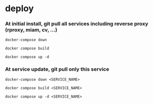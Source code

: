 # deploy

### At initial install, git pull all services including reverse proxy (rproxy, miam, cv, ...)

```
docker-compose down

docker compose build

docker compose up -d
```

### At service update, git pull only this service

```
docker-compose down <SERVICE_NAME>

docker compose build <SERVICE_NAME>

docker compose up -d <SERVICE_NAME>
```
